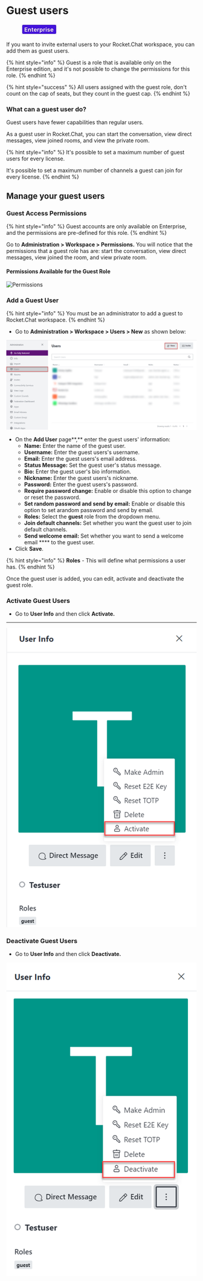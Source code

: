 # Guest users

<figure><img src="../../../../.gitbook/assets/2021-06-10_22-31-38 (3) (3) (3) (3) (3) (3) (3) (3) (3) (2) (3) (1) (1) (1) (1) (5).jpg" alt=""><figcaption></figcaption></figure>

If you want to invite external users to your Rocket.Chat workspace, you can add them as guest users.

{% hint style="info" %}
Guest is a role that is available only on the Enterprise edition, and it's not possible to change the permissions for this role.
{% endhint %}

{% hint style="success" %}
All users assigned with the guest role, don't count on the cap of seats, but they count in the guest cap.
{% endhint %}

### What can a guest user do?

Guest users have fewer capabilities than regular users.

As a guest user in Rocket.Chat, you can start the conversation, view direct messages, view joined rooms, and view the private room.

{% hint style="info" %}
It's possible to set a maximum number of guest users for every license.

It's possible to set a maximum number of channels a guest can join for every license.
{% endhint %}

## Manage your guest users

### **Guest Access Permissions**

{% hint style="info" %}
Guest accounts are only available on Enterprise, and the permissions are pre-defined for this role.
{% endhint %}

Go to **Administration > Workspace > Permissions.** You will notice that the permissions that a guest role has are: start the conversation, view direct messages, view joined the room, and view private room.

#### Permissions Available **for the Guest Role**

![Permissions](../../../../.gitbook/assets/GuestUser\_Permissions.png)

### Add a Guest User

{% hint style="info" %}
You must be an administrator to add a guest to Rocket.Chat workspace.
{% endhint %}

* Go to **Administration > Workspace > Users > New** as shown below:

![](<../../../../.gitbook/assets/New User.png>)

* On the **Add User** page\*\*,\*\* enter the guest users' information:
  * **Name:** Enter the name of the guest user.
  * **Username:** Enter the guest users's username.
  * **Email:** Enter the guest users's email address.
  * **Status Message:** Set the guest user's status message.
  * **Bio:** Enter the guest user's bio information.
  * **Nickname:** Enter the guest users's nickname.
  * **Password:** Enter the guest users's password.
  * **Require password change:** Enable or disable this option to change or reset the password.
  * **Set random password and send by email:** Enable or disable this option to set arandom password and send by email.
  * **Roles:** Select the **guest** role from the dropdown menu.
  * **Join default channels:** Set whether you want the guest user to join default channels.
  * **Send welcome email:** Set whether you want to send a welcome email \*\*\*\* to the guest user.
* Click **Save**.

{% hint style="info" %}
**Roles** - This will define what permissions a user has.
{% endhint %}

Once the guest user is added, you can edit, activate and deactivate the guest role.

### Activate Guest Users

* Go to **User Info** and then click **Activate.**

***

![Activate](../../../../.gitbook/assets/ActivateGuestuser.png)

### Deactivate Guest Users

* Go to **User Info** and then click **Deactivate.**

![Deactivate](../../../../.gitbook/assets/Deactivateguest.png)
